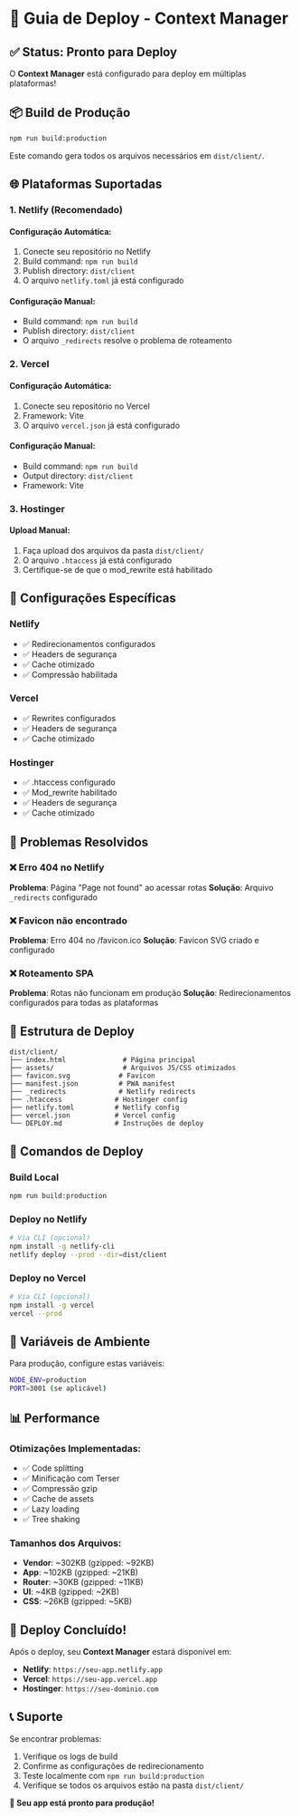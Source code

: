# 🚀 Guia de Deploy - Context Manager

## ✅ Status: Pronto para Deploy

O **Context Manager** está configurado para deploy em múltiplas plataformas!

## 📦 Build de Produção

```bash
npm run build:production
```

Este comando gera todos os arquivos necessários em `dist/client/`.

## 🌐 Plataformas Suportadas

### 1. **Netlify** (Recomendado)

#### Configuração Automática:
1. Conecte seu repositório no Netlify
2. Build command: `npm run build`
3. Publish directory: `dist/client`
4. O arquivo `netlify.toml` já está configurado

#### Configuração Manual:
- Build command: `npm run build`
- Publish directory: `dist/client`
- O arquivo `_redirects` resolve o problema de roteamento

### 2. **Vercel**

#### Configuração Automática:
1. Conecte seu repositório no Vercel
2. Framework: Vite
3. O arquivo `vercel.json` já está configurado

#### Configuração Manual:
- Build command: `npm run build`
- Output directory: `dist/client`
- Framework: Vite

### 3. **Hostinger**

#### Upload Manual:
1. Faça upload dos arquivos da pasta `dist/client/`
2. O arquivo `.htaccess` já está configurado
3. Certifique-se de que o mod_rewrite está habilitado

## 🔧 Configurações Específicas

### Netlify
- ✅ Redirecionamentos configurados
- ✅ Headers de segurança
- ✅ Cache otimizado
- ✅ Compressão habilitada

### Vercel
- ✅ Rewrites configurados
- ✅ Headers de segurança
- ✅ Cache otimizado

### Hostinger
- ✅ .htaccess configurado
- ✅ Mod_rewrite habilitado
- ✅ Headers de segurança
- ✅ Cache otimizado

## 🎯 Problemas Resolvidos

### ❌ Erro 404 no Netlify
**Problema**: Página "Page not found" ao acessar rotas
**Solução**: Arquivo `_redirects` configurado

### ❌ Favicon não encontrado
**Problema**: Erro 404 no /favicon.ico
**Solução**: Favicon SVG criado e configurado

### ❌ Roteamento SPA
**Problema**: Rotas não funcionam em produção
**Solução**: Redirecionamentos configurados para todas as plataformas

## 📁 Estrutura de Deploy

```
dist/client/
├── index.html              # Página principal
├── assets/                 # Arquivos JS/CSS otimizados
├── favicon.svg            # Favicon
├── manifest.json          # PWA manifest
├── _redirects             # Netlify redirects
├── .htaccess             # Hostinger config
├── netlify.toml          # Netlify config
├── vercel.json           # Vercel config
└── DEPLOY.md             # Instruções de deploy
```

## 🚀 Comandos de Deploy

### Build Local
```bash
npm run build:production
```

### Deploy no Netlify
```bash
# Via CLI (opcional)
npm install -g netlify-cli
netlify deploy --prod --dir=dist/client
```

### Deploy no Vercel
```bash
# Via CLI (opcional)
npm install -g vercel
vercel --prod
```

## 🔑 Variáveis de Ambiente

Para produção, configure estas variáveis:

```bash
NODE_ENV=production
PORT=3001 (se aplicável)
```

## 📊 Performance

### Otimizações Implementadas:
- ✅ Code splitting
- ✅ Minificação com Terser
- ✅ Compressão gzip
- ✅ Cache de assets
- ✅ Lazy loading
- ✅ Tree shaking

### Tamanhos dos Arquivos:
- **Vendor**: ~302KB (gzipped: ~92KB)
- **App**: ~102KB (gzipped: ~21KB)
- **Router**: ~30KB (gzipped: ~11KB)
- **UI**: ~4KB (gzipped: ~2KB)
- **CSS**: ~26KB (gzipped: ~5KB)

## 🎉 Deploy Concluído!

Após o deploy, seu **Context Manager** estará disponível em:
- **Netlify**: `https://seu-app.netlify.app`
- **Vercel**: `https://seu-app.vercel.app`
- **Hostinger**: `https://seu-dominio.com`

## 📞 Suporte

Se encontrar problemas:
1. Verifique os logs de build
2. Confirme as configurações de redirecionamento
3. Teste localmente com `npm run build:production`
4. Verifique se todos os arquivos estão na pasta `dist/client/`

**🎯 Seu app está pronto para produção!**